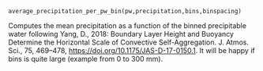 ```
average_precipitation_per_pw_bin(pw,precipitation,bins,binspacing)
```

Computes the mean precipitation as a function of the binned precipitable water following Yang, D., 2018: Boundary Layer Height and Buoyancy Determine the Horizontal Scale of Convective Self-Aggregation. J. Atmos. Sci., 75, 469–478, https://doi.org/10.1175/JAS-D-17-0150.1. It will be happy if bins is quite large (example from 0 to 300 mm).
